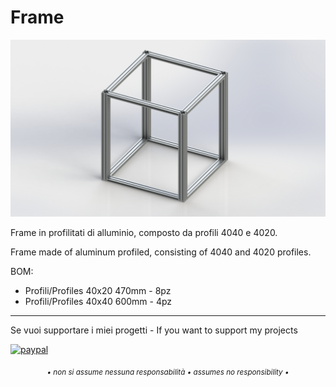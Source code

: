 # Frame

![1](Image/Frame.jpg)

Frame in profilitati di alluminio, composto da profili 4040 e 4020.

Frame made of aluminum profiled, consisting of 4040 and 4020 profiles.

BOM:
- Profili/Profiles 40x20 470mm - 8pz
- Profili/Profiles 40x40 600mm - 4pz
 
---

Se vuoi supportare i miei progetti - If you want to support my projects

[![paypal](https://www.paypalobjects.com/en_US/i/btn/btn_donate_LG.gif)](https://www.paypal.com/donate/?business=WEP7ZAT7WRN88&no_recurring=0&currency_code=EUR)  
<p align="center"><sub><em>• non si assume nessuna responsabilità • assumes no responsibility •</em></sub></p>

